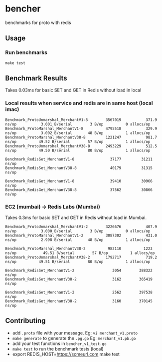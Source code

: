 # bencher
benchmarks for proto with redis

## Usage
### Run benchmarks
```
make test
```

## Benchmark Results
Takes 0.03ms for basic SET and GET in Redis without load in local 
### Local results when service and redis are in same host (local imac)
```
Benchmark_ProtoUnmarshal_MerchantV1-8    	 3567019	       371.9 ns/op	         3.001 B/serial	       3 B/op	       0 allocs/op
Benchmark_ProtoMarshal_MerchantV1-8      	 4795518	       329.9 ns/op	         3.002 B/serial	      48 B/op	       1 allocs/op
Benchmark_ProtoMarshal_MerchantV38-8     	 1221247	       981.7 ns/op	        49.52 B/serial	      57 B/op	       1 allocs/op
Benchmark_ProtoUnmarshal_MerchantV38-8   	 2493229	       512.5 ns/op	        49.50 B/serial	      80 B/op	       1 allocs/op

Benchmark_RedisSet_MerchantV1-8          	   37177	     31211 ns/op
Benchmark_RedisSet_MerchantV38-8         	   40179	     31315 ns/op

Benchmark_RedisGet_MerchantV1-8          	   39410	     30966 ns/op
Benchmark_RedisGet_MerchantV38-8         	   37562	     30866 ns/op
```

### EC2 (mumbai) -> Redis Labs (Mumbai)
Takes 0.3ms for basic SET and GET in Redis without load in Mumbai.

```
Benchmark_ProtoUnmarshal_MerchantV1-2    	 3226676	       407.9 ns/op	         3.000 B/serial	       3 B/op	       0 allocs/op
Benchmark_ProtoMarshal_MerchantV1-2      	 3087302	       431.0 ns/op	         2.998 B/serial	      48 B/op	       1 allocs/op

Benchmark_ProtoMarshal_MerchantV38-2     	  982110	      1223 ns/op	        49.51 B/serial	      57 B/op	       1 allocs/op
Benchmark_ProtoUnmarshal_MerchantV38-2   	 1792717	       719.2 ns/op	        49.51 B/serial	      80 B/op	       1 allocs/op

Benchmark_RedisSet_MerchantV1-2          	    3054	    388322 ns/op
Benchmark_RedisSet_MerchantV38-2         	    3162	    365419 ns/op

Benchmark_RedisGet_MerchantV1-2          	    2562	    397538 ns/op
Benchmark_RedisGet_MerchantV38-2         	    3160	    370145 ns/op
```
## Contributing

- add `.proto` file with your message. Eg: `vi merchant_v1.proto`
- `make generate` to generate the `.pg.go` Eg: `merchant_v1.pb.go`
- add your test functions in `bencher_v1_test.go`
- `make test` to run the benchmark tests (local)
- export REDIS_HOST=https://someurl.com make test